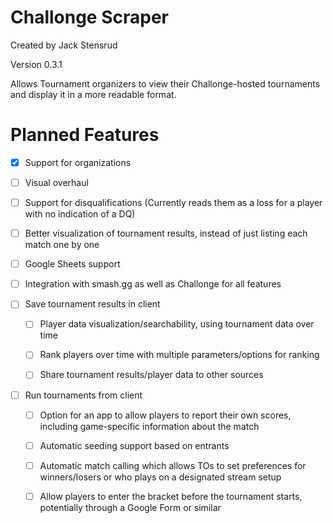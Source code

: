 # Challonge Scraper

Created by Jack Stensrud

Version 0.3.1

Allows Tournament organizers to view their Challonge-hosted tournaments and display it in a more readable format.


# Planned Features
- [x] Support for organizations

- [ ] Visual overhaul

- [ ] Support for disqualifications (Currently reads them as a loss for a player with no indication of a DQ)

- [ ] Better visualization of tournament results, instead of just listing each match one by one

- [ ] Google Sheets support

- [ ] Integration with smash.gg as well as Challonge for all features

- [ ] Save tournament results in client

    - [ ] Player data visualization/searchability, using tournament data over time
    
    - [ ] Rank players over time with multiple parameters/options for ranking
    
    - [ ] Share tournament results/player data to other sources
    
- [ ] Run tournaments from client
    
    - [ ] Option for an app to allow players to report their own scores, including game-specific information about the match
    
    - [ ] Automatic seeding support based on entrants
    
    - [ ] Automatic match calling which allows TOs to set preferences for winners/losers or who plays on a designated stream setup
    
    - [ ] Allow players to enter the bracket before the tournament starts, potentially through a Google Form or similar
